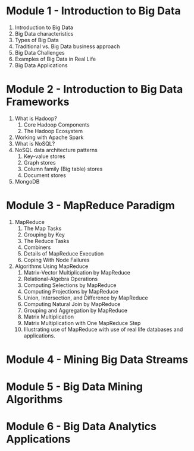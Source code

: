 # Module 1 - Introduction to Big Data

1. Introduction to Big Data
2. Big Data characteristics
3. Types of Big Data
4. Traditional vs. Big Data business approach
5. Big Data Challenges
6. Examples of Big Data in Real Life
7. Big Data Applications

# Module 2 - Introduction to Big Data Frameworks

1. What is Hadoop? 
	1. Core Hadoop Components
	2. The Hadoop Ecosystem
2. Working with Apache Spark 
3. What is NoSQL?
4. NoSQL data architecture patterns
	1. Key-value stores
	2. Graph stores
	3. Column family (Big table) stores
	4. Document stores
5. MongoDB

# Module 3 - MapReduce Paradigm

1. MapReduce
	1. The Map Tasks
	2. Grouping by Key
	3. The Reduce Tasks
	4. Combiners
	5. Details of MapReduce Execution
	6. Coping With Node Failures
2. Algorithms Using MapReduce
	1. Matrix-Vector Multiplication by MapReduce
	2. Relational-Algebra Operations
	3. Computing Selections by MapReduce
	4. Computing Projections by MapReduce
	5. Union, Intersection, and Difference by MapReduce
	6. Computing Natural Join by MapReduce
	7. Grouping and Aggregation by MapReduce
	8. Matrix Multiplication
	9. Matrix Multiplication with One MapReduce Step
	10. Illustrating use of MapReduce with use of real life databases and applications.

# Module 4 - Mining Big Data Streams

# Module 5 - Big Data Mining Algorithms

# Module 6 - Big Data Analytics Applications